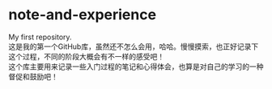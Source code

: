 # note-and-experience
My first repository.<br>
这是我的第一个GitHub库，虽然还不怎么会用，哈哈。慢慢摸索，也正好记录下这个过程，不同的阶段大概会有不一样的感受吧！<br>
这个库主要用来记录一些入门过程的笔记和心得体会，也算是对自己的学习的一种督促和鼓励吧！
